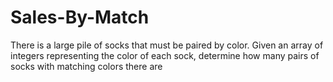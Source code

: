# Sales-By-Match
There is a large pile of socks that must be paired by color. Given an array of integers representing the color of each sock, determine how many pairs of socks with matching colors there are
